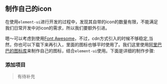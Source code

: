 ## 制作自己的icon

在使用`element-ui`进行开发的过程中，发现其自带的icon的数量有限，不能满足我们日常开发中对icon的需求，所以我们要额外引进。

嗯～可以考虑到使用[Font Awesome](http://fontawesome.dashgame.com/)，不过，cdn方式引入的时候不够稳定,当然，你也可以下载下来再引入，里面的图标也够平时使用了。我们这里使用[阿里巴巴的图标库](http://www.iconfont.cn/)来制作自己的图标，结合`element-ui`使用。下面是详细的制作步骤:

### 添加项目

 > 有待补充